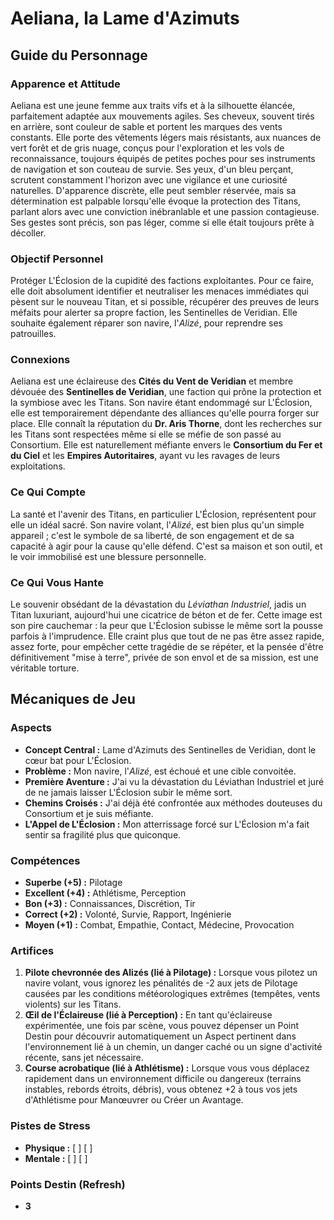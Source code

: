 # Aeliana, la Lame d'Azimuts

## Guide du Personnage

### Apparence et Attitude
Aeliana est une jeune femme aux traits vifs et à la silhouette élancée, parfaitement adaptée aux mouvements agiles. Ses cheveux, souvent tirés en arrière, sont couleur de sable et portent les marques des vents constants. Elle porte des vêtements légers mais résistants, aux nuances de vert forêt et de gris nuage, conçus pour l'exploration et les vols de reconnaissance, toujours équipés de petites poches pour ses instruments de navigation et son couteau de survie. Ses yeux, d'un bleu perçant, scrutent constamment l'horizon avec une vigilance et une curiosité naturelles. D'apparence discrète, elle peut sembler réservée, mais sa détermination est palpable lorsqu'elle évoque la protection des Titans, parlant alors avec une conviction inébranlable et une passion contagieuse. Ses gestes sont précis, son pas léger, comme si elle était toujours prête à décoller.

### Objectif Personnel
Protéger L'Éclosion de la cupidité des factions exploitantes. Pour ce faire, elle doit absolument identifier et neutraliser les menaces immédiates qui pèsent sur le nouveau Titan, et si possible, récupérer des preuves de leurs méfaits pour alerter sa propre faction, les Sentinelles de Veridian. Elle souhaite également réparer son navire, l'*Alizé*, pour reprendre ses patrouilles.

### Connexions
Aeliana est une éclaireuse des **Cités du Vent de Veridian** et membre dévouée des **Sentinelles de Veridian**, une faction qui prône la protection et la symbiose avec les Titans. Son navire étant endommagé sur L'Éclosion, elle est temporairement dépendante des alliances qu'elle pourra forger sur place. Elle connaît la réputation du **Dr. Aris Thorne**, dont les recherches sur les Titans sont respectées même si elle se méfie de son passé au Consortium. Elle est naturellement méfiante envers le **Consortium du Fer et du Ciel** et les **Empires Autoritaires**, ayant vu les ravages de leurs exploitations.

### Ce Qui Compte
La santé et l'avenir des Titans, en particulier L'Éclosion, représentent pour elle un idéal sacré. Son navire volant, l'*Alizé*, est bien plus qu'un simple appareil ; c'est le symbole de sa liberté, de son engagement et de sa capacité à agir pour la cause qu'elle défend. C'est sa maison et son outil, et le voir immobilisé est une blessure personnelle.

### Ce Qui Vous Hante
Le souvenir obsédant de la dévastation du *Léviathan Industriel*, jadis un Titan luxuriant, aujourd'hui une cicatrice de béton et de fer. Cette image est son pire cauchemar : la peur que L'Éclosion subisse le même sort la pousse parfois à l'imprudence. Elle craint plus que tout de ne pas être assez rapide, assez forte, pour empêcher cette tragédie de se répéter, et la pensée d'être définitivement "mise à terre", privée de son envol et de sa mission, est une véritable torture.

## Mécaniques de Jeu

### Aspects

*   **Concept Central :** Lame d'Azimuts des Sentinelles de Veridian, dont le cœur bat pour L'Éclosion.
*   **Problème :** Mon navire, l'*Alizé*, est échoué et une cible convoitée.
*   **Première Aventure :** J'ai vu la dévastation du Léviathan Industriel et juré de ne jamais laisser L'Éclosion subir le même sort.
*   **Chemins Croisés :** J'ai déjà été confrontée aux méthodes douteuses du Consortium et je suis méfiante.
*   **L'Appel de L'Éclosion :** Mon atterrissage forcé sur L'Éclosion m'a fait sentir sa fragilité plus que quiconque.

### Compétences

*   **Superbe (+5) :** Pilotage
*   **Excellent (+4) :** Athlétisme, Perception
*   **Bon (+3) :** Connaissances, Discrétion, Tir
*   **Correct (+2) :** Volonté, Survie, Rapport, Ingénierie
*   **Moyen (+1) :** Combat, Empathie, Contact, Médecine, Provocation

### Artifices

1.  **Pilote chevronnée des Alizés (lié à Pilotage) :** Lorsque vous pilotez un navire volant, vous ignorez les pénalités de -2 aux jets de Pilotage causées par les conditions météorologiques extrêmes (tempêtes, vents violents) sur les Titans.
2.  **Œil de l'Éclaireuse (lié à Perception) :** En tant qu'éclaireuse expérimentée, une fois par scène, vous pouvez dépenser un Point Destin pour découvrir automatiquement un Aspect pertinent dans l'environnement lié à un chemin, un danger caché ou un signe d'activité récente, sans jet nécessaire.
3.  **Course acrobatique (lié à Athlétisme) :** Lorsque vous vous déplacez rapidement dans un environnement difficile ou dangereux (terrains instables, rebords étroits, débris), vous obtenez +2 à tous vos jets d'Athlétisme pour Manœuvrer ou Créer un Avantage.

### Pistes de Stress

*   **Physique :** [ ] [ ]
*   **Mentale :** [ ] [ ]

### Points Destin (Refresh)

*   **3**